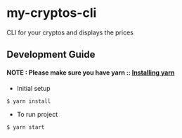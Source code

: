 # my-cryptos-cli

CLI for your cryptos and displays the prices

## Development Guide

#### NOTE : Please make sure you have yarn :: [Installing yarn](https://yarnpkg.com/en/docs/install)

* Initial setup

```bash
$ yarn install
```

* To run project

```bash
$ yarn start
```
